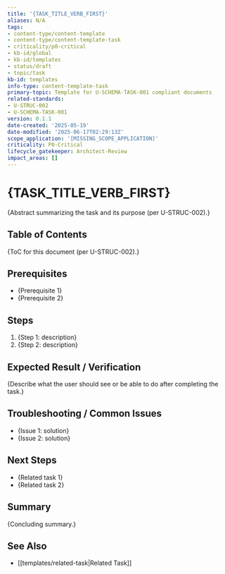 ```yaml
---
title: '{TASK_TITLE_VERB_FIRST}'
aliases: N/A
tags:
- content-type/content-template
- content-type/content-template-task
- criticality/p0-critical
- kb-id/global
- kb-id/templates
- status/draft
- topic/task
kb-id: templates
info-type: content-template-task
primary-topic: Template for U-SCHEMA-TASK-001 compliant documents
related-standards:
- U-STRUC-002
- U-SCHEMA-TASK-001
version: 0.1.1
date-created: '2025-05-19'
date-modified: '2025-06-17T02:29:13Z'
scope_application: '[MISSING_SCOPE_APPLICATION]'
criticality: P0-Critical
lifecycle_gatekeeper: Architect-Review
impact_areas: []
---
```

# {TASK_TITLE_VERB_FIRST}

{Abstract summarizing the task and its purpose (per U-STRUC-002).}

## Table of Contents

{ToC for this document (per U-STRUC-002).}

## Prerequisites

- {Prerequisite 1}
- {Prerequisite 2}

## Steps

1. {Step 1: description}
2. {Step 2: description}

## Expected Result / Verification

{Describe what the user should see or be able to do after completing the task.}

## Troubleshooting / Common Issues

- {Issue 1: solution}
- {Issue 2: solution}

## Next Steps

- {Related task 1}
- {Related task 2}

## Summary

{Concluding summary.}

## See Also

- [[templates/related-task|Related Task]]
